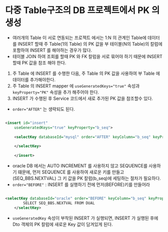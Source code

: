 # 다중 Table구조의 DB 프로젝트에서 PK 의 생성
- 여러개의 Table 이 서로 연동되는 프로젝트 에서는 1:N 의 관계인 Table에 데이터를 INSERT 할때 주 Table(1의 Table) 의 PK 값을 부 테이블(N의 Table)의 칼럼에 포함하여 INSERT 를 해야하는 경우가 많다.
- 테이블 JOIN 하여 조회를 할때 PK 와 FK 칼럼을 서로 묶어야 하기 때문에 INSERT 할때 PK 값을 참조 해야 한다.
1. 주 Table 에 INSERT 를 수행한 다음, 주 Table 의 PK 값을 사용하여 부 Table 에 데이터를 추가해야한다.
2. 주 Table 의 INSERT mapper 에 `useGeneratedKeys="true"` 속성과
`keyProperty="PK"` 속성을 추가 해주어야 한다.
3. INSERT 가 수행된 후 Service 코드에서 새로 추가된 PK 값을 참조할수 있다.

- `order="AFTER"` 는 생략되도 된다.
```xml

<insert id="insert"
	useGeneratedKeys="true" keyProperty="b_seq">
	
	<selectKey databaseId="mysql" order="AFTER" keyColumn="b_seq" keyProperty="b_seq">
			
	</selectKey>
	
	</insert>


```

- oracle DB 에서는 AUTO INCREMENT 를 사용하지 않고 SEQUENCE를 사용하기 떄문에, 먼저 SEQUENCE 를 사용하여 새로운 키를 만들고
(SEQ_BBS.NEXTVAL) 그 키 값을 PK 칼럼(b_seq)에 세팅하는 절차가 필요하다.
- `order="BEFORE"` : INSERT 를 실행하기 전에 먼저(BEFORE)키를 만들어라
```xml

<selectKey databaseId="oracle" order="BEFORE" keyColumn="b_seq" keyProperty="b_seq" >
		SELECT SEQ_BBS.NEXTVAL FROM DUAL
	</selectKey>


```

- `useGeneratedKey` 속성이 부착된 INSERT 가 실행되면, INSERT 가 실행된 후에 Dto 객체의 PK 칼럼에 새로운 Key 값이 담겨있게 된다.












